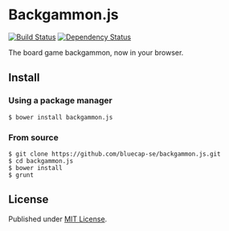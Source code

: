 # Backgammon.js

[![Build Status](https://travis-ci.org/bluecap-se/backgammon.js.svg?branch=master)](https://travis-ci.org/bluecap-se/backgammon.js)
[![Dependency Status](https://gemnasium.com/bluecap-se/backgammon.js.svg)](https://gemnasium.com/bluecap-se/backgammon.js)

The board game backgammon, now in your browser.

## Install

### Using a package manager

```console
$ bower install backgammon.js
```

### From source

```console
$ git clone https://github.com/bluecap-se/backgammon.js.git
$ cd backgammon.js
$ bower install
$ grunt
```

## License

Published under [MIT License](https://github.com/bluecap-se/backgammon.js/blob/master/LICENSE).
